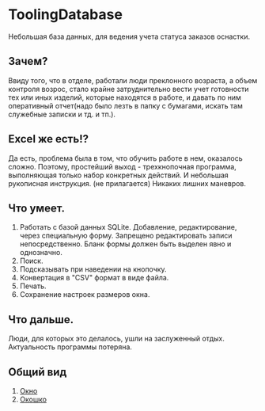 # ToolingDatabase
Небольшая база данных, для ведения учета статуса заказов оснастки.

## Зачем? 
Ввиду того, что в отделе, работали люди преклонного возраста, а объем контроля возрос, стало крайне затруднительно вести учет готовности тех или иных изделий, которые находятся в работе, и давать по ним оперативный отчет(надо было лезть в папку с бумагами, искать там служебные записки и тд. и тп.).

## Excel же есть!? 
Да есть, проблема была в том, что обучить работе в нем, оказалось сложно. Поэтому, простейший выход - трехкнопочная программа, выполняющая только набор конкретных действий. И небольшая рукописная инструкция. (не прилагается) Никаких лишних маневров.

## Что умеет.
1. Работать с базой данных SQLite.
Добавление, редактирование, через специальную форму. Запрещено редактировать записи непосредственно. Бланк формы должен быть выделен явно и однозначно.
2. Поиск.
3. Подсказывать при наведении на кнопочку.
4. Конвертация в "CSV" формат в виде файла.
5. Печать.
6. Сохранение настроек размеров окна.

## Что дальше.
Люди, для которых это делалось, ушли на заслуженный отдых. Актуальность программы потеряна.

## Общий вид
1. [Окно]()
2. [Окошко]()